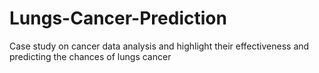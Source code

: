 # Lungs-Cancer-Prediction
Case study on cancer data analysis and highlight their effectiveness and predicting the chances of lungs cancer
